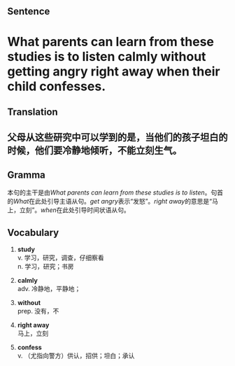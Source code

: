 ## Sentence

<h1>What parents can learn from these studies is to listen calmly without getting angry right away when their child confesses.</h1>

## Translation

<h2>父母从这些研究中可以学到的是，当他们的孩子坦白的时候，他们要冷静地倾听，不能立刻生气。</h2>

## Gramma     

本句的主干是由*What parents can learn from these studies is to listen*。句首的*What*在此处引导主语从句。*get angry*表示“发怒”。*right away*的意思是“马上，立刻”。*when*在此处引导时间状语从句。    

## Vocabulary   

1. **study**     
v. 学习，研究，调查，仔细察看      
n. 学习，研究；书房      

2. **calmly**       
adv. 冷静地，平静地；      

3. **without**     
prep. 没有，不       

4. **right away**     
马上，立刻       

5. **confess**      
v. （尤指向警方）供认，招供；坦白；承认      



